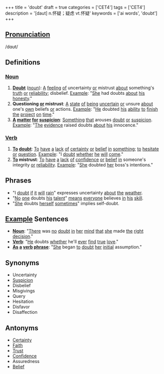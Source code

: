 +++
title = 'doubt'
draft = true
categories = ['CET4']
tags = ['CET4']
description = '[daut] n.怀疑；疑虑 vt.怀疑'
keywords = ['ai words', 'doubt']
+++

## [Pronunciation](/post/pronunciation/)
/dɑʊt/

## Definitions
### [Noun](/post/noun/)
1. **[Doubt](/post/doubt/)** ([noun](/post/noun/)): [A](/post/a/) [feeling](/post/feeling/) [of](/post/of/) uncertainty [or](/post/or/) mistrust [about](/post/about/) something's [truth](/post/truth/) [or](/post/or/) [reliability](/post/reliability/); disbelief. [Example](/post/example/): "[She](/post/she/) had doubts [about](/post/about/) [his](/post/his/) [honesty](/post/honesty/)."
2. **Questioning [or](/post/or/) mistrust**: [A](/post/a/) [state](/post/state/) [of](/post/of/) [being](/post/being/) [uncertain](/post/uncertain/) [or](/post/or/) unsure [about](/post/about/) one's [own](/post/own/) beliefs [or](/post/or/) actions. [Example](/post/example/): "[He](/post/he/) doubted [his](/post/his/) [ability](/post/ability/) [to](/post/to/) [finish](/post/finish/) [the](/post/the/) [project](/post/project/) [on](/post/on/) [time](/post/time/)."
3. **[A](/post/a/) [matter](/post/matter/) [for](/post/for/) [suspicion](/post/suspicion/)**: [Something](/post/something/) [that](/post/that/) arouses [doubt](/post/doubt/) [or](/post/or/) [suspicion](/post/suspicion/). [Example](/post/example/): "[The](/post/the/) [evidence](/post/evidence/) raised doubts [about](/post/about/) [his](/post/his/) innocence."

### [Verb](/post/verb/)
1. **[To](/post/to/) [doubt](/post/doubt/)**: [To](/post/to/) [have](/post/have/) [a](/post/a/) [lack](/post/lack/) [of](/post/of/) [certainty](/post/certainty/) [or](/post/or/) [belief](/post/belief/) [in](/post/in/) [something](/post/something/); [to](/post/to/) [hesitate](/post/hesitate/) [or](/post/or/) [question](/post/question/). [Example](/post/example/): "I [doubt](/post/doubt/) [whether](/post/whether/) [he](/post/he/) [will](/post/will/) [come](/post/come/)."
2. **[To](/post/to/) mistrust**: [To](/post/to/) [have](/post/have/) [a](/post/a/) [lack](/post/lack/) [of](/post/of/) [confidence](/post/confidence/) [or](/post/or/) [belief](/post/belief/) [in](/post/in/) someone's integrity [or](/post/or/) [reliability](/post/reliability/). [Example](/post/example/): "[She](/post/she/) doubted [her](/post/her/) boss's intentions."

## Phrases
- "I [doubt](/post/doubt/) [if](/post/if/) [it](/post/it/) [will](/post/will/) [rain](/post/rain/)" expresses uncertainty [about](/post/about/) [the](/post/the/) [weather](/post/weather/).
- "[No](/post/no/) [one](/post/one/) doubts [his](/post/his/) [talent](/post/talent/)" [means](/post/means/) [everyone](/post/everyone/) believes [in](/post/in/) [his](/post/his/) [skill](/post/skill/).
- "[She](/post/she/) doubts [herself](/post/herself/) [sometimes](/post/sometimes/)" implies self-doubt.

## [Example](/post/example/) Sentences
- **[Noun](/post/noun/)**: "[There](/post/there/) was [no](/post/no/) [doubt](/post/doubt/) [in](/post/in/) [her](/post/her/) [mind](/post/mind/) [that](/post/that/) [she](/post/she/) made [the](/post/the/) [right](/post/right/) [decision](/post/decision/)."
- **[Verb](/post/verb/)**: "[He](/post/he/) doubts [whether](/post/whether/) he'll [ever](/post/ever/) [find](/post/find/) [true](/post/true/) [love](/post/love/)."
- **[As](/post/as/) [a](/post/a/) [verb](/post/verb/) [phrase](/post/phrase/)**: "[She](/post/she/) began [to](/post/to/) [doubt](/post/doubt/) [her](/post/her/) [initial](/post/initial/) assumption."

## Synonyms
- Uncertainty
- [Suspicion](/post/suspicion/)
- Disbelief
- Misgivings
- Query
- Hesitation
- Disfavor
- Disaffection

## Antonyms
- [Certainty](/post/certainty/)
- [Faith](/post/faith/)
- [Trust](/post/trust/)
- [Confidence](/post/confidence/)
- Assuredness
- [Belief](/post/belief/)
